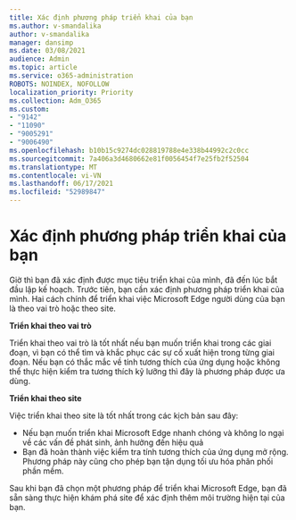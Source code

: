 ```yaml
---
title: Xác định phương pháp triển khai của bạn
ms.author: v-smandalika
author: v-smandalika
manager: dansimp
ms.date: 03/08/2021
audience: Admin
ms.topic: article
ms.service: o365-administration
ROBOTS: NOINDEX, NOFOLLOW
localization_priority: Priority
ms.collection: Adm_O365
ms.custom:
- "9142"
- "11090"
- "9005291"
- "9006490"
ms.openlocfilehash: b10b15c9274dc028819788e4e338b44992c2c0cc
ms.sourcegitcommit: 7a406a3d4680662e81f0056454f7e25fb2f52504
ms.translationtype: MT
ms.contentlocale: vi-VN
ms.lasthandoff: 06/17/2021
ms.locfileid: "52989847"
---
```

# <a name="determine-your-deployment-method"></a>Xác định phương pháp triển khai của bạn

Giờ thì bạn đã xác định được mục tiêu triển khai của mình, đã đến lúc bắt đầu lập kế hoạch. Trước tiên, bạn cần xác định phương pháp triển khai của mình. Hai cách chính để triển khai việc Microsoft Edge người dùng của bạn là theo vai trò hoặc theo site.

**Triển khai theo vai trò**

Triển khai theo vai trò là tốt nhất nếu bạn muốn triển khai trong các giai đoạn, vì bạn có thể tìm và khắc phục các sự cố xuất hiện trong từng giai đoạn. Nếu bạn có thắc mắc về tính tương thích của ứng dụng hoặc không thể thực hiện kiểm tra tương thích kỹ lưỡng thì đây là phương pháp được ưa dùng.

**Triển khai theo site**

Việc triển khai theo site là tốt nhất trong các kịch bản sau đây:
- Nếu bạn muốn triển khai Microsoft Edge nhanh chóng và không lo ngại về các vấn đề phát sinh, ảnh hưởng đến hiệu quả
- Bạn đã hoàn thành việc kiểm tra tính tương thích của ứng dụng mở rộng. Phương pháp này cũng cho phép bạn tận dụng tối ưu hóa phân phối phần mềm.

Sau khi bạn đã chọn một phương pháp để triển khai Microsoft Edge, bạn đã sẵn sàng thực hiện khám phá site để xác định thêm môi trường hiện tại của bạn.

